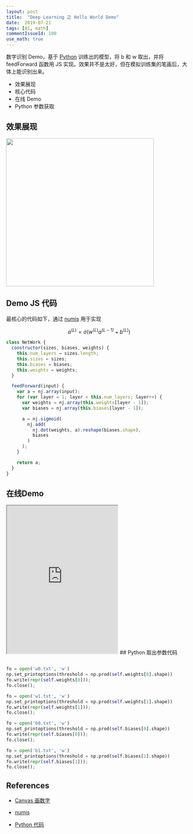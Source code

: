 ```yaml
---
layout: post
title:  "Deep Learning 之 Hello World Demo"
date:  2019-07-21
tags: [AI, math]
commentIssueId: 100
use_math: true
---
```




数字识别 Demo，基于 [Python](https://github.com/mnielsen/neural-networks-and-deep-learning) 训练出的模型，将 b 和 w 取出，并将 feedForward 函数用 JS 实现。效果并不是太好，但在模拟训练集的笔画后，大体上能识别出来。
* 效果展现
* 核心代码
* 在线 Demo
* Python 参数获取



## 效果展现


<img src="https://img.alicdn.com/tfs/TB1relZa1H2gK0jSZFEXXcqMpXa-844-928.gif" alt="" width="400">



## Demo JS 代码

最核心的代码如下，通过 [numjs](https://www.npmjs.com/package/numjs) 用于实现


$$
a^{(L)} = \sigma (w^{(L)}a^{(L - 1)} + b^{(L)})
$$




```js
class NetWork {
  constructor(sizes, biases, weights) {
    this.num_layers = sizes.length;
    this.sizes = sizes;
    this.biases = biases;
    this.weights = weights;
  }

  feedForward(input) {
    var a = nj.array(input);
    for (var layer = 1; layer < this.num_layers; layer++) {
      var weights = nj.array(this.weights[layer - 1]);
      var biases = nj.array(this.biases[layer - 1]);

      a = nj.sigmoid(
        nj.add(
          nj.dot(weights, a).reshape(biases.shape),
          biases
        )
      );
    }

    return a;
  }
}
```









## 在线Demo



<iframe height='400' src="https://zhoukekestar.github.io/notes/HTML/2019-07~09/deep-learning-demo/index.html"></iframe>
## Python 取出参数代码



```python

fo = open('w0.txt', 'w')
np.set_printoptions(threshold = np.prod(self.weights[0].shape))
fo.write(repr(self.weights[0]));
fo.close();

fo = open('w1.txt', 'w')
np.set_printoptions(threshold = np.prod(self.weights[1].shape))
fo.write(repr(self.weights[1]));
fo.close();

fo = open('b0.txt', 'w')
np.set_printoptions(threshold = np.prod(self.biases[0].shape))
fo.write(repr(self.biases[0]));
fo.close();

fo = open('b1.txt', 'w')
np.set_printoptions(threshold = np.prod(self.biases[1].shape))
fo.write(repr(self.biases[1]));
fo.close();
```





## References

* [Canvas 画数字](https://stackoverflow.com/questions/22891827/how-do-i-hand-draw-on-canvas-with-javascript)

* [numjs](https://www.npmjs.com/package/numjs)

* [Python 代码](https://github.com/mnielsen/neural-networks-and-deep-learning)

  